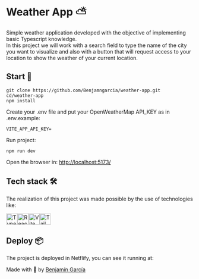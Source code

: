 # Weather App ⛅
Simple weather application developed with the objective of implementing basic Typescript knowledge.  
In this project we will work with a search field to type the name of the city you want to visualize and also with a button that will request access to your location to show the weather of your current location. 
## Start 🚀
```
git clone https://github.com/Benjamngarcia/weather-app.git
cd/weather-app
npm install
```
Create your .env file and put your OpenWeatherMap API_KEY as in .env.example:

```
VITE_APP_API_KEY=
```
Run project:
```
npm run dev
```
Open the browser in: [http://localhost:5173/](http://localhost:5173/)
## Tech stack 🛠️
The realization of this project was made possible by the use of technologies like:

<img src="https://user-images.githubusercontent.com/25181517/183890598-19a0ac2d-e88a-4005-a8df-1ee36782fde1.png" alt="TypeScript" width="30" height="30"/><img src="https://user-images.githubusercontent.com/25181517/183897015-94a058a6-b86e-4e42-a37f-bf92061753e5.png" alt="ReactJS" width="30" height="30"/><img src="https://github.com/marwin1991/profile-technology-icons/assets/62091613/b40892ef-efb8-4b0e-a6b5-d1cfc2f3fc35" alt="Vite" width="30" height="30"/><img src="https://user-images.githubusercontent.com/25181517/202896760-337261ed-ee92-4979-84c4-d4b829c7355d.png" alt="TailwindCSS" width="30" height="30"/>

## Deploy 📦
The project is deployed in Netflify, you can see it running at: []()


Made with 💙 by [Benjamín García](https://benjamngarcia.me/)
